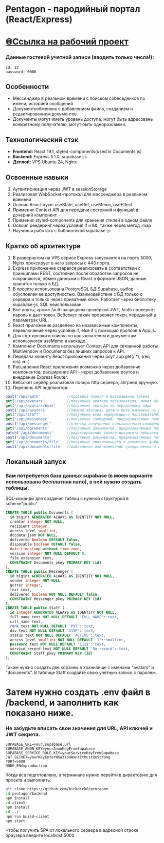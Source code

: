 # Pentagon - пародийный портал (React/Express)
# [🌐Ссылка на рабочий проект](https://ivanpavlov.site)
### Данные гостевой учетной записи (вводить только числа!): 
```userData
id: 12 
password: 0000
```

## Особенности
- Мессенджер в реальном времени с поиском собеседников по имени, историей сообщений
- Документообменник с добавлением файла, созданием и редактированием документов.
- Документы могут иметь уровень доступа, могут быть адресованы конкретному получателю, могут быть одноразовыми. 

## Технологический стэк
- **Frontend:** React 19.1, styled-components(used in Documents.js)
- **Backend:** Express 5.1.0, supabase-js
- **Деплой:** VPS Ubuntu 24, Nginx

## Освоенные навыки
1. Аутентификация через JWT в sessionStorage
1. Реализовал WebSocket-протокол для мессенджера в реальном времени
2. Освоил React-хуки: useState, useRef, useMemo, useEffect
3. Применил Context API для передачи состояний и функций в дочерний компонент
4. Применил styled-components для хранения стилей в одном файле
5. Освоил рендеринг через условия if и &&, также через метод .map
6. Научился работать c библиотекой supabase-js

## Кратко об архитектуре
1. В развернутом на VPS серисе Express запускается на порту 5000, Nginx проксирует в него запросы с 443 порта.
2. Express приложение старался реализовать в соответствии с принципами REST, состояния после обработки запросов не сохраняются, обмен данными с React в формате JSON, данные хранятся только в БД.
3. В проекте использована PostgreSQL БД Supabase, выбор обусловлен ее доступностью. Взаимодействие с БД только с сервера и только через приватный ключ. Работает через библотеку supabase-js, SQL неиспользован.
4. Все роуты, кроме /auth защищены проверкой JWT, /auth проверяет пароль и дает токен. Вебсокет также проверяет токен, переднный в параметрах URL.
5. React приложение разделено на независимые компоненты, переключение через условие if, else if с помощью пропсов в App.js.
6. Для сортировки и поиска по пользователям и документам используются useMemo в каскаде.
7. Компонент Documents использует Context API для связанной работы Multiwindow и Documents без лишних запросов к API.
8. Передача клиенту React приложения через роут app.get(/.*/, (req, res) => {
9. Расширение React приложения возможно через добавление компонентов, расширение API - через добавление роутов и внедрение Express Router.
10. Вебсокет сервер реализован поверх http сервера, апгрейд вручную.
11. Перечень API эндпоинтов:
```js
post('/api/auth'            //проверка пароля и возвращение токена
get('/api/avatars'          //получение аватара пользователя, может быть заменено на /byid
get('/api/avatars/byid'     //получение аватара по переданному айди
post('/api/avatars'         //замена аватара, должно быть изменено на patch
get('/api/staff'            //получение всей информации о пользователях
get('/api/messenger'        //получение сообщений, предназначенных пользователю
post('/api/messenger'       //отметка полученных пользователем сообщений
get('/api/documents'        //получение документов, предназначенных пользователю
patch('/api/documents'      //редактирование своего документа пользователем
post('/api/documents'       //получение документов, предназначенных пользователю
get('/api/documents/file'   //получение прикпеленного к документу файла
post('/api/documents/file'  //добавление или изменение прикрепленного файла
```
    
## Локальный запуск
### Вам потребуется база данных supabase (в моем варианте использована бесплатная nano), в ней нужно создать таблицы.
SQL-команды для создания таблиц с нужной структурой в scheme"public"
```sql
CREATE TABLE public.Documents (
  id bigint GENERATED ALWAYS AS IDENTITY NOT NULL,
  creator integer NOT NULL,
  recipient integer,
  access_level smallint,
  docdata json NOT NULL,
  delivered boolean DEFAULT false,
  disposable boolean DEFAULT false,
  date timestamp without time zone,
  version integer NOT NULL DEFAULT 0,
  file_extension text,
  CONSTRAINT Documents_pkey PRIMARY KEY (id)
);
CREATE TABLE public.Messenger (
  id bigint GENERATED ALWAYS AS IDENTITY NOT NULL,
  sender integer NOT NULL,
  getter integer,
  text text,
  delivered boolean NOT NULL DEFAULT false,
  CONSTRAINT Messenger_pkey PRIMARY KEY (id)
);
CREATE TABLE public.Staff (
  id integer GENERATED ALWAYS AS IDENTITY NOT NULL,
  full_name text NOT NULL DEFAULT 'FULL NAME'::text,
  call_name text,
  rank text NOT NULL DEFAULT 'PVT'::text,
  div text NOT NULL DEFAULT '315P'::text,
  status text NOT NULL DEFAULT 'ACTIVE'::text,
  access_level smallint NOT NULL DEFAULT '1'::smallint,
  password text NOT NULL DEFAULT '1111'::text,
  service_record text NOT NULL DEFAULT 'No record'::text,
  CONSTRAINT Staff_pkey PRIMARY KEY (id)
);
```
Также нужно создать две корзины в хранилище с именами "avatars" и "documents". В таблице Staff создайте свою учетную запись с паролем. 
# Затем нужно создать .env файл в /backend, и заполнить как показано ниже.
### Не забудьте вписать свои значения для URL, API ключей и JWT секрета.
```env
SUPABASE_URL=your.supabase.url
SUPABASE_ANON_KEY=yourAnonKeyFromSupabase
SUPABASE_SERVICE_ROLE_KEY=yourServiceKeyFromSupabase
JWT_SECRET=yourKeyEnterWhatYouWantItMustBeStrong
PORT=5000
NODE_ENV=production
```

Когда все подготовлено, в терминале нужно перейти в директорию для проекта и выполнить:
```bash
git clone https://github.com/bickdick0/pentagon
cd pentagon/backend
npm install
cd client
npm install
cd ../
npm run build-client
npm start
```
Чтобы получить SPA от локального сервера в адресной строке браузера введите localhost:5000
